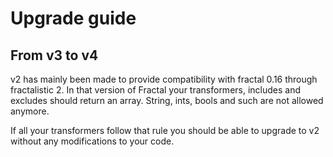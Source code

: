 # Upgrade guide

## From v3 to v4

v2 has mainly been made to provide compatibility with fractal 0.16 through fractalistic 2. In that version of Fractal your transformers, includes and excludes should return an array. String, ints, bools and such are not allowed anymore.

If all your transformers follow that rule you should be able to upgrade to v2 without any modifications to your code.
